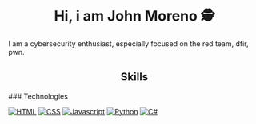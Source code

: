 <h1 align="center">Hi, i am John Moreno 🕵️</h1>

<p>I am a cybersecurity enthusiast, especially focused on the red team, dfir, pwn.</p>


<h2 align="center">
  Skills
</h2>
### Technologies

[![HTML][HTML]](#)
[![CSS][CSS]](#)
[![Javascript][Javascript]](#)
[![Python][Python]](#)
[![C#][CSharp]](#)

[HTML]: https://img.shields.io/badge/HTML%205-E34F26?style=for-the-badge&labelColor=FFF&logo=HTML5
[CSS]: https://img.shields.io/badge/CSS%203-039BE5?style=for-the-badge&labelColor=FFF&logo=CSS3&logoColor=039BE5
[Javascript]: https://img.shields.io/badge/-JavaScript-F0DB4F?style=for-the-badge&labelColor=213345&logo=javascript
[Python]: https://img.shields.io/badge/Python-3776AB?style=for-the-badge&labelColor=FFF&logo=python&logoColor=3776AB
[CSharp]: https://img.shields.io/badge/C%23-239120?style=for-the-badge&labelColor=FFF&logo=c-sharp&logoColor=239120
